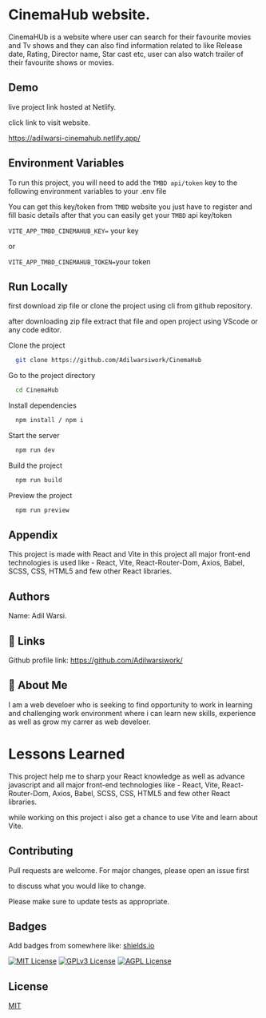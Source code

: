 

# CinemaHub website.

CinemaHUb is a website where user can search for their favourite movies and Tv shows and they can also find information related to like Release date, Rating, Director name, Star cast etc, user can also watch trailer of their favourite shows or movies.


## Demo

live project link hosted at Netlify.

click link to visit website.

https://adilwarsi-cinemahub.netlify.app/


## Environment Variables

To run this project, you will need to add the `TMBD api/token` key to the following environment variables to your .env file

You can get this key/token from `TMBD` website you just have to register and fill basic details after that you can easily get your `TMBD` api key/token

`VITE_APP_TMBD_CINEMAHUB_KEY=` your key

or

`VITE_APP_TMBD_CINEMAHUB_TOKEN=`your  token
## Run Locally

first download zip file or clone the project using cli from github repository.

after downloading zip file extract that file and open project using VScode or any code editor.

Clone the project

```bash
  git clone https://github.com/Adilwarsiwork/CinemaHub
```

Go to the project directory

```bash
  cd CinemaHub
```

Install dependencies

```bash
  npm install / npm i
```

Start the server

```bash
  npm run dev
```

Build the project

```bash
  npm run build
```

Preview the project

```bash
  npm run preview
```


## Appendix

This project is made with React and Vite in this project all major front-end technologies is used like - React, Vite, React-Router-Dom, Axios, Babel, SCSS, CSS, HTML5 and few other React libraries.  
## Authors

Name: Adil Warsi.


## 🔗 Links

Github profile link: https://github.com/Adilwarsiwork/


## 🚀 About Me

I am a web develoer who is seeking to find opportunity to work in learning and challenging work environment where i can learn new skills, experience as well as grow my carrer as web develoer.

# Lessons Learned

This project help me to sharp your React knowledge as well as advance javascript and all major front-end technologies like - React, Vite, React-Router-Dom, Axios, Babel, SCSS, CSS, HTML5 and few other React libraries.  

while working on this project i also get a chance to use Vite and learn about Vite.





## Contributing

Pull requests are welcome. For major changes, please open an issue first

to discuss what you would like to change.

Please make sure to update tests as appropriate.


## Badges

Add badges from somewhere like: [shields.io](https://shields.io/)

[![MIT License](https://img.shields.io/badge/License-MIT-green.svg)](https://choosealicense.com/licenses/mit/)
[![GPLv3 License](https://img.shields.io/badge/License-GPL%20v3-yellow.svg)](https://opensource.org/licenses/)
[![AGPL License](https://img.shields.io/badge/license-AGPL-blue.svg)](http://www.gnu.org/licenses/agpl-3.0)


## License

[MIT](https://choosealicense.com/licenses/mit/)

